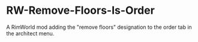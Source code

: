 # RW-Remove-Floors-Is-Order
A RimWorld mod adding the "remove floors" designation to the order tab in the architect menu.

